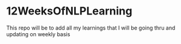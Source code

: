 # 12WeeksOfNLPLearning
This repo will be to add all my learnings that I will be going thru and updating on weekly basis
